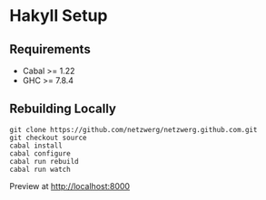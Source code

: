 # Hakyll Setup

## Requirements
* Cabal >= 1.22
* GHC >= 7.8.4

## Rebuilding Locally
```
git clone https://github.com/netzwerg/netzwerg.github.com.git
git checkout source
cabal install
cabal configure
cabal run rebuild
cabal run watch
```
Preview at [http://localhost:8000](http://localhost:8000)
